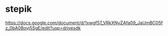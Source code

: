 # stepik
https://docs.google.com/document/d/1xwgf57_VRkXNyZAfa09_JaUmBC05fz_0bA0Boyj5SgE/edit?usp=drivesdk

